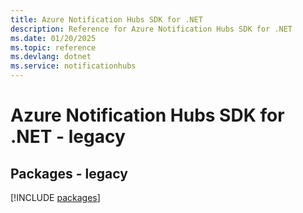 ```yaml
---
title: Azure Notification Hubs SDK for .NET
description: Reference for Azure Notification Hubs SDK for .NET
ms.date: 01/20/2025
ms.topic: reference
ms.devlang: dotnet
ms.service: notificationhubs
---
```

# Azure Notification Hubs SDK for .NET - legacy
## Packages - legacy
[!INCLUDE [packages](notification-hubs-index.md)]